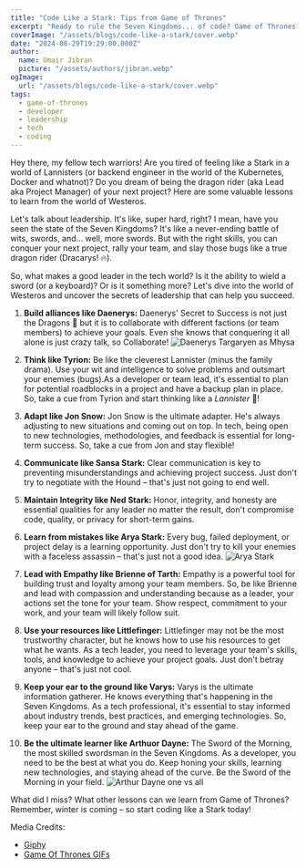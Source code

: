 ```yaml
---
title: "Code Like a Stark: Tips from Game of Thrones"
excerpt: "Ready to rule the Seven Kingdoms... of code? Game of Thrones may be over, but its leadership lessons are just getting started. From Tyrion's wit to Daenerys' dragon-fire decision-making, we're about to uncover the secrets to becoming a tech leader worthy of the Iron Throne."
coverImage: "/assets/blogs/code-like-a-stark/cover.webp"
date: "2024-08-29T19:29:00.000Z"
author:
  name: Umair Jibran
  picture: "/assets/authors/jibran.webp"
ogImage:
  url: "/assets/blogs/code-like-a-stark/cover.webp"
tags:
  - game-of-thrones
  - developer
  - leadership
  - tech
  - coding
---
```


Hey there, my fellow tech warriors! Are you tired of feeling like a Stark in a world of Lannisters (or backend engineer in the world of the Kubernetes, Docker and whatnot)? Do you dream of being the dragon rider (aka Lead aka Project Manager) of your next project? Here are some valuable lessons to learn from the world of Westeros.

Let's talk about leadership. It's like, super hard, right? I mean, have you seen the state of the Seven Kingdoms? It's like a never-ending battle of wits, swords, and... well, more swords. But with the right skills, you can conquer your next project, rally your team, and slay those bugs like a true dragon rider (Dracarys! 🔥).

So, what makes a good leader in the tech world? Is it the ability to wield a sword (or a keyboard)? Or is it something more? Let's dive into the world of Westeros and uncover the secrets of leadership that can help you succeed.

1. **Build alliances like Daenerys:** Daenerys' Secret to Success is not just the Dragons 🐉 but it is to collaborate with different factions (or team members) to achieve your goals. Even she knows that conquering it all alone is just crazy talk, so Collaborate!
   ![Daenerys Targaryen as Mhysa](/assets/blogs/code-like-a-stark/mhysa.gif "Daenerys Targaryen as Mhysa")

2. **Think like Tyrion:** Be like the cleverest Lannister (minus the family drama). Use your wit and intelligence to solve problems and outsmart your enemies (bugs).As a developer or team lead, it's essential to plan for potential roadblocks in a project and have a backup plan in place. So, take a cue from Tyrion and start thinking like a _Lannister_ 🦁!

3. **Adapt like Jon Snow:** Jon Snow is the ultimate adapter. He's always adjusting to new situations and coming out on top. In tech, being open to new technologies, methodologies, and feedback is essential for long-term success. So, take a cue from Jon and stay flexible!

4. **Communicate like Sansa Stark:** Clear communication is key to preventing misunderstandings and achieving project success. Just don't try to negotiate with the Hound – that's just not going to end well.

5. **Maintain Integrity like Ned Stark:** Honor, integrity, and honesty are essential qualities for any leader no matter the result, don't compromise code, quality, or privacy for short-term gains.

6. **Learn from mistakes like Arya Stark:** Every bug, failed deployment, or project delay is a learning opportunity. Just don't try to kill your enemies with a faceless assassin – that's just not a good idea.
   ![Arya Stark](/assets/blogs/code-like-a-stark/arya-stark.gif "Arya Stark")

7. **Lead with Empathy like Brienne of Tarth:** Empathy is a powerful tool for building trust and loyalty among your team members. So, be like Brienne and lead with compassion and understanding because as a leader, your actions set the tone for your team. Show respect, commitment to your work, and your team will likely follow suit.

8. **Use your resources like Littlefinger:** Littlefinger may not be the most trustworthy character, but he knows how to use his resources to get what he wants. As a tech leader, you need to leverage your team's skills, tools, and knowledge to achieve your project goals. Just don't betray anyone – that's just not cool.

9. **Keep your ear to the ground like Varys:** Varys is the ultimate information gatherer. He knows everything that's happening in the Seven Kingdoms. As a tech professional, it's essential to stay informed about industry trends, best practices, and emerging technologies. So, keep your ear to the ground and stay ahead of the game.

10. **Be the ultimate learner like Arthuor Dayne:** The Sword of the Morning, the most skilled swordsman in the Seven Kingdoms. As a developer, you need to be the best at what you do. Keep honing your skills, learning new technologies, and staying ahead of the curve. Be the Sword of the Morning in your field.
    ![Arthur Dayne one vs all](/assets/blogs/code-like-a-stark/arthur-dayne.gif "Arthur Dayne one vs all")

What did I miss? What other lessons can we learn from Game of Thrones? Remember, winter is coming – so start coding like a Stark today!

Media Credits:

- [Giphy](https://giphy.com/)
- [Game Of Thrones GIFs](https://gifgot.blogspot.com/)
